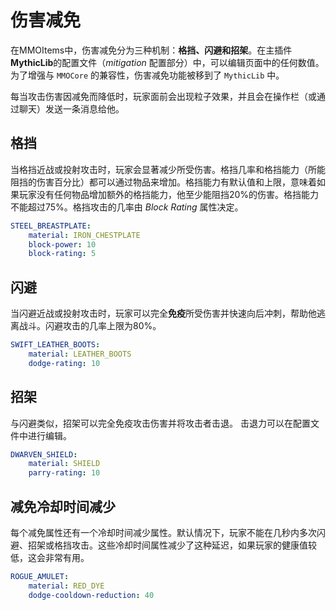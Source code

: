 # 伤害减免

在MMOItems中，伤害减免分为三种机制：**格挡、闪避和招架**。在主插件**MythicLib**的配置文件（_mitigation_ 配置部分）中，可以编辑页面中的任何数值。为了增强与 `MMOCore` 的兼容性，伤害减免功能被移到了 `MythicLib` 中。

每当攻击伤害因减免而降低时，玩家面前会出现粒子效果，并且会在操作栏（或通过聊天）发送一条消息给他。

## 格挡

当格挡近战或投射攻击时，玩家会显著减少所受伤害。格挡几率和格挡能力（所能阻挡的伤害百分比）都可以通过物品来增加。格挡能力有默认值和上限，意味着如果玩家没有任何物品增加额外的格挡能力，他至少能阻挡20%的伤害。格挡能力不能超过75%。格挡攻击的几率由 _Block Rating_ 属性决定。

``` yaml
STEEL_BREASTPLATE:
    material: IRON_CHESTPLATE
    block-power: 10
    block-rating: 5
```

## 闪避

当闪避近战或投射攻击时，玩家可以完全**免疫**所受伤害并快速向后冲刺，帮助他逃离战斗。闪避攻击的几率上限为80%。

``` yaml
SWIFT_LEATHER_BOOTS:
    material: LEATHER_BOOTS
    dodge-rating: 10
```

## 招架

与闪避类似，招架可以完全免疫攻击伤害并将攻击者击退。
击退力可以在配置文件中进行编辑。

``` yaml
DWARVEN_SHIELD:
    material: SHIELD
    parry-rating: 10
```

## 减免冷却时间减少

每个减免属性还有一个冷却时间减少属性。默认情况下，玩家不能在几秒内多次闪避、招架或格挡攻击。这些冷却时间属性减少了这种延迟，如果玩家的健康值较低，这会非常有用。

``` yaml
ROGUE_AMULET:
    material: RED_DYE
    dodge-cooldown-reduction: 40
```
